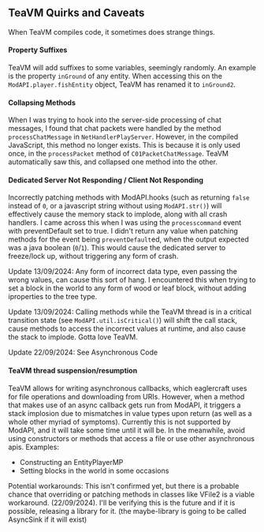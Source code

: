 ## TeaVM Quirks and Caveats
When TeaVM compiles code, it sometimes does strange things.

#### Property Suffixes
TeaVM will add suffixes to some variables, seemingly randomly. An example is the property `inGround` of any entity. When accessing this on the `ModAPI.player.fishEntity` object, TeaVM has renamed it to `inGround2`.

#### Collapsing Methods
When I was trying to hook into the server-side processing of chat messages, I found that chat packets were handled by the method `processChatMessage` in `NetHandlerPlayServer`. However, in the compiled JavaScript, this method no longer exists. This is because it is only used once, in the `processPacket` method of `C01PacketChatMessage`. TeaVM automatically saw this, and collapsed one method into the other.

#### Dedicated Server Not Responding / Client Not Responding
Incorrectly patching methods with ModAPI.hooks (such as returning `false` instead of `0`, or a javascript string without using `ModAPI.str()`) will effectively cause the memory stack to implode, along with all crash handlers. I came across this when I was using the `processcommand` event with preventDefault set to true. I didn't return any value when patching methods for the event being `preventDefault`ed, when the output expected was a java boolean (`0`/`1`). This would cause the dedicated server to freeze/lock up, without triggering any form of crash.

Update 13/09/2024:
Any form of incorrect data type, even passing the wrong values, can cause this sort of hang. I encountered this when trying to set a block in the world to any form of wood or leaf block, without adding iproperties to the tree type.

Update 13/09/2024:
Calling methods while the TeaVM thread is in a critical transition state (see `ModAPI.util.isCritical()`) will shift the call stack, cause methods to access the incorrect values at runtime, and also cause the stack to implode. Gotta love TeaVM.

Update 22/09/2024:
See Asynchronous Code

#### TeaVM thread suspension/resumption
TeaVM allows for writing asynchronous callbacks, which eaglercraft uses for file operations and downloading from URIs. However, when a method that makes use of an async callback gets run from ModAPI, it triggers a stack implosion due to mismatches in value types upon return (as well as a whole other myriad of symptoms). Currently this is not supported by ModAPI, and it will take some time until it will be. In the meanwhile, avoid using constructors or methods that access a file or use other asynchronous apis. Examples:
 - Constructing an EntityPlayerMP
 - Setting blocks in the world in some occasions

Potential workarounds: This isn't confirmed yet, but there is a probable chance that overriding or patching methods in classes like VFile2 is a viable workaround. (22/09/2024).
I'll be verifying this is the future and if it is possible, releasing a library for it. (the maybe-library is going to be called AsyncSink if it will exist)